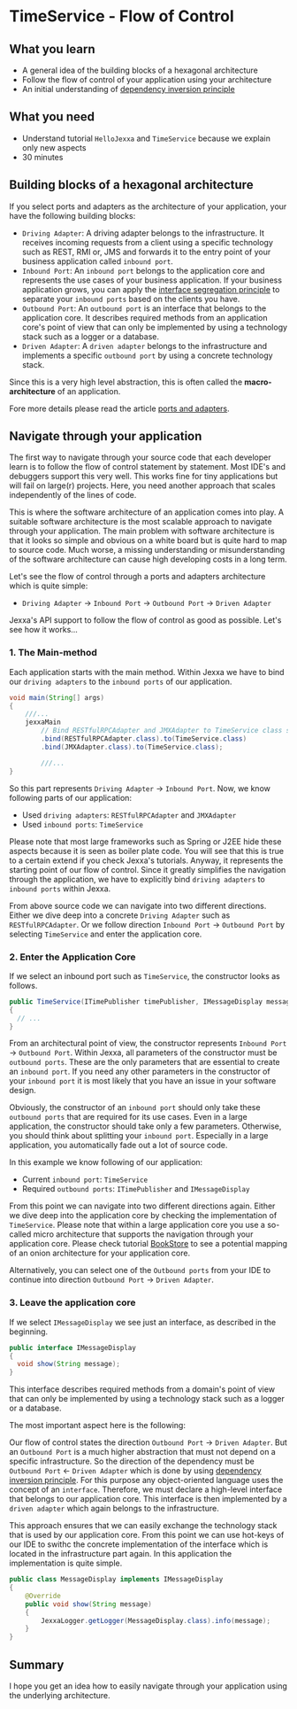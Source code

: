 # TimeService - Flow of Control  

## What you learn

*   A general idea of the building blocks of a hexagonal architecture 
*   Follow the flow of control of your application using your architecture 
*   An initial understanding of [dependency inversion principle](https://en.wikipedia.org/wiki/Dependency_inversion_principle) 

## What you need

*   Understand tutorial `HelloJexxa` and `TimeService` because we explain only new aspects 
*   30 minutes

## Building blocks of a hexagonal architecture
If you select ports and adapters as the architecture of your application, your have the following building blocks:

*   `Driving Adapter`: A driving adapter belongs to the infrastructure. It receives incoming requests from a client using a specific technology such as REST, RMI or, JMS and forwards it to the entry point of your business application called `inbound port`.
*   `Inbound Port`: An `inbound port` belongs to the application core and represents the use cases of your business application. If your business application grows, you can  apply the [interface segregation principle](https://en.wikipedia.org/wiki/Interface_segregation_principle) to separate your `inbound ports` based on the clients you have.
*   `Outbound Port`: An `outbound port` is an interface that belongs to the application core. It describes required methods from an application core's point of view that can only be implemented by using a technology stack such as a logger or a database.
*   `Driven Adapter`: A `driven adapter` belongs to the infrastructure and implements a specific `outbound port` by using a concrete technology stack. 

Since this is a very high level abstraction, this is often called the **macro-architecture** of an application.

Fore more details please read the article [ports and adapters](https://herbertograca.com/2017/11/16/explicit-architecture-01-ddd-hexagonal-onion-clean-cqrs-how-i-put-it-all-together/).
           

## Navigate through your application 
The first way to navigate through your source code that each developer learn is to follow the flow of control statement by statement. Most IDE's and debuggers support this very well. This works fine for tiny applications but will fail on large(r) projects. Here, you need another approach that scales independently of the lines of code. 

This is where the software architecture of an application comes into play. A suitable software architecture is the most scalable approach to navigate through your application. The main problem with software architecture is that it looks so simple and obvious on a white board but is quite 
hard to map to source code. Much worse, a missing understanding or misunderstanding of the software architecture can cause high developing costs in a long term.     

Let's see the flow of control through a ports and adapters architecture which is quite simple:

*   `Driving Adapter` &rarr; `Inbound Port` &rarr; `Outbound Port` &rarr; `Driven Adapter`

Jexxa's API support to follow the flow of control as good as possible. Let's see how it works...

### 1. The Main-method  

Each application starts with the main method. Within Jexxa we have to bind our `driving adapters` to the `inbound ports` of our application. 
 
```java
void main(String[] args)
{   
    ///...
    jexxaMain
        // Bind RESTfulRPCAdapter and JMXAdapter to TimeService class so that we can invoke its method
        .bind(RESTfulRPCAdapter.class).to(TimeService.class)
        .bind(JMXAdapter.class).to(TimeService.class);

        ///...
}
```

So this part represents `Driving Adapter` &rarr; `Inbound Port`. Now, we know following parts of our application: 

*   Used `driving adapters`: `RESTfulRPCAdapter` and `JMXAdapter`
*   Used `inbound ports`: `TimeService`

Please note that most large frameworks such as Spring or J2EE hide these aspects because it is seen as boiler plate code. You will see that this is true to a certain extend if you check Jexxa's tutorials. Anyway, it represents the starting point of our flow of control. Since it greatly simplifies the navigation through the application, we have to explicitly bind `driving adapters` to `inbound ports` within Jexxa. 

From above source code we can navigate into two different directions. Either we dive deep into a concrete `Driving Adapter` such as `RESTfulRPCAdapter`. Or we follow direction `Inbound Port` &rarr; `Outbound Port` by selecting `TimeService` and enter the application core.  

### 2. Enter the Application Core

If we select an inbound port such as `TimeService`, the constructor looks as follows. 

```java
public TimeService(ITimePublisher timePublisher, IMessageDisplay messageDisplay)
{
  // ...
}
```

From an architectural point of view, the constructor represents `Inbound Port` &rarr; `Outbound Port`. Within Jexxa, all parameters of the constructor must be `outbound ports`. These are the only parameters that are essential to create an `inbound port`. If you need any other parameters in the constructor of your `inbound port` it is most likely that you have an issue in your software design. 

Obviously, the constructor of an `inbound port` should only take these `outbound ports` that are required for its use cases. Even in a large application, the constructor should take only a few parameters. Otherwise, you should think about splitting your `inbound port`.
Especially in a large application, you automatically fade out a lot of source code.

In this example we know following of our application:
*   Current `inbound port`: `TimeService`
*   Required `outbound ports`: `ITimePublisher` and `IMessageDisplay`

From this point we can navigate into two different directions again. Either we dive deep into the application core by checking the implementation of `TimeService`. Please note that within a large application core you use a so-called micro architecture that supports the navigation through your application core. Please check tutorial [BookStore](https://github.com/repplix/Jexxa/tree/master/tutorials/BookStore) to see a potential mapping of an onion architecture for your application core.   

Alternatively, you can select one of the `Outbound ports` from your IDE to continue into direction `Outbound Port` &rarr; `Driven Adapter`.
   
### 3. Leave the application core  

If we select `IMessageDisplay` we see just an interface, as described in the beginning. 

```java
public interface IMessageDisplay
{
  void show(String message);
}
```
This interface describes required methods from a domain's point of view that can only be implemented by using a technology stack such as a logger or a database. 

The most important aspect here is the following: 

Our flow of control states the direction `Outbound Port` &rarr; `Driven Adapter`. But an `Outbound Port` is a much higher abstraction that must not depend on a specific infrastructure. So the direction of the dependency must be `Outbound Port` &larr; `Driven Adapter` which is done by using [dependency inversion principle](https://en.wikipedia.org/wiki/Dependency_inversion_principle). For this purpose any object-oriented language uses the concept of an `interface`. Therefore, we must declare a high-level interface that belongs to our application core. This interface is then implemented by a `driven adapter` which again belongs to the infrastructure.  

This approach ensures that we can easily exchange the technology stack that is used by our application core. From this point we can use hot-keys of our IDE to swithc the concrete implementation of the interface which is located in the infrastructure part again. In this application the implementation is quite simple. 

```java
public class MessageDisplay implements IMessageDisplay
{
    @Override
    public void show(String message)
    {
        JexxaLogger.getLogger(MessageDisplay.class).info(message);
    }
}
```

## Summary 
I hope you get an idea how to easily navigate through your application using the underlying architecture.  
